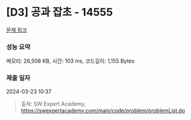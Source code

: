# [D3] 공과 잡초 - 14555 

[문제 링크](https://swexpertacademy.com/main/code/problem/problemDetail.do?contestProbId=AYGtoa3qARcDFARC) 

### 성능 요약

메모리: 26,508 KB, 시간: 103 ms, 코드길이: 1,155 Bytes

### 제출 일자

2024-03-23 10:37



> 출처: SW Expert Academy, https://swexpertacademy.com/main/code/problem/problemList.do